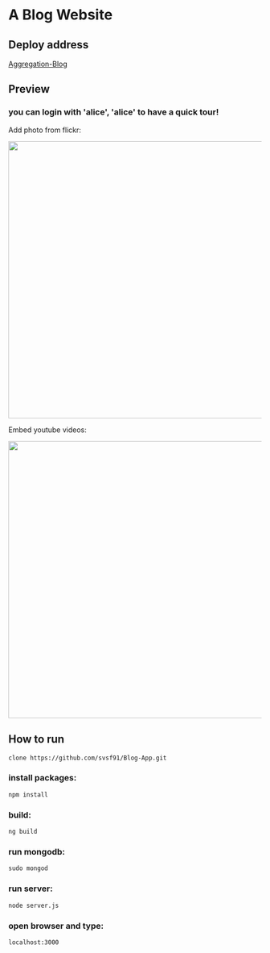 # A Blog Website 
## Deploy address 
[Aggregation-Blog](https://blog-aggregation.herokuapp.com/)

## Preview
### you can login with 'alice', 'alice' to have a quick tour!

Add photo from flickr:

<img src="https://github.com/svsf91/Blog-App/blob/master/images/Search%20Flickr.png" width="550">

Embed youtube videos:

<img src="https://github.com/svsf91/Blog-App/blob/master/images/Youtube.png" width="550">

## How to run
```clone https://github.com/svsf91/Blog-App.git```
### install packages:
```npm install```
### build:
```ng build```
### run mongodb:
```sudo mongod```
### run server:
```node server.js```
### open browser and type: 
```localhost:3000```

